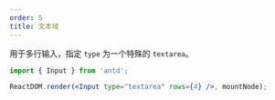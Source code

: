 ```yaml
---
order: 5
title: 文本域
---
```


用于多行输入，指定 `type` 为一个特殊的 `textarea`。

````jsx
import { Input } from 'antd';

ReactDOM.render(<Input type="textarea" rows={4} />, mountNode);
````
